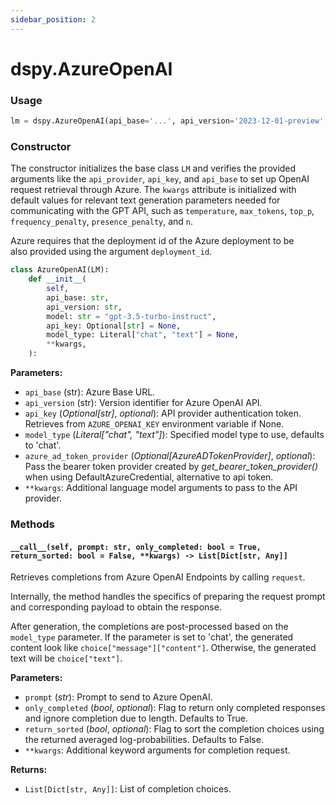 ```yaml
---
sidebar_position: 2
---
```


# dspy.AzureOpenAI

### Usage

```python
lm = dspy.AzureOpenAI(api_base='...', api_version='2023-12-01-preview', model='gpt-3.5-turbo')
```

### Constructor

The constructor initializes the base class `LM` and verifies the provided arguments like the `api_provider`, `api_key`, and `api_base` to set up OpenAI request retrieval through Azure. The `kwargs` attribute is initialized with default values for relevant text generation parameters needed for communicating with the GPT API, such as `temperature`, `max_tokens`, `top_p`, `frequency_penalty`, `presence_penalty`, and `n`.

Azure requires that the deployment id of the Azure deployment to be also provided using the argument `deployment_id`.

```python
class AzureOpenAI(LM):
    def __init__(
        self,
        api_base: str,
        api_version: str,
        model: str = "gpt-3.5-turbo-instruct",
        api_key: Optional[str] = None,
        model_type: Literal["chat", "text"] = None,
        **kwargs,
    ):
```

**Parameters:**

- `api_base` (str): Azure Base URL.
- `api_version` (str): Version identifier for Azure OpenAI API.
- `api_key` (_Optional[str]_, _optional_): API provider authentication token. Retrieves from `AZURE_OPENAI_KEY` environment variable if None.
- `model_type` (_Literal["chat", "text"]_): Specified model type to use, defaults to 'chat'.
- `azure_ad_token_provider` (_Optional[AzureADTokenProvider]_, _optional_): Pass the bearer token provider created by _get_bearer_token_provider()_ when using DefaultAzureCredential, alternative to api token.
- `**kwargs`: Additional language model arguments to pass to the API provider.

### Methods

#### `__call__(self, prompt: str, only_completed: bool = True, return_sorted: bool = False, **kwargs) -> List[Dict[str, Any]]`

Retrieves completions from Azure OpenAI Endpoints by calling `request`.

Internally, the method handles the specifics of preparing the request prompt and corresponding payload to obtain the response.

After generation, the completions are post-processed based on the `model_type` parameter. If the parameter is set to 'chat', the generated content look like `choice["message"]["content"]`. Otherwise, the generated text will be `choice["text"]`.

**Parameters:**

- `prompt` (_str_): Prompt to send to Azure OpenAI.
- `only_completed` (_bool_, _optional_): Flag to return only completed responses and ignore completion due to length. Defaults to True.
- `return_sorted` (_bool_, _optional_): Flag to sort the completion choices using the returned averaged log-probabilities. Defaults to False.
- `**kwargs`: Additional keyword arguments for completion request.

**Returns:**

- `List[Dict[str, Any]]`: List of completion choices.
